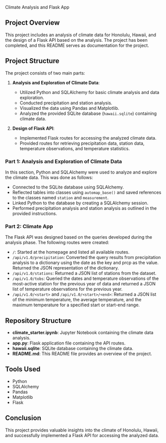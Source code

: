 Climate Analysis and Flask App

## Project Overview

This project includes an analysis of climate data for Honolulu, Hawaii, and the design of a Flask API based on the analysis. The project has been completed, and this README serves as documentation for the project.

## Project Structure

The project consists of two main parts:

1. **Analysis and Exploration of Climate Data**:
   - Utilized Python and SQLAlchemy for basic climate analysis and data exploration.
   - Conducted precipitation and station analysis.
   - Visualized the data using Pandas and Matplotlib.
   - Analyzed the provided SQLite database (`hawaii.sqlite`) containing climate data.

2. **Design of Flask API**:
   - Implemented Flask routes for accessing the analyzed climate data.
   - Provided routes for retrieving precipitation data, station data, temperature observations, and temperature statistics.

### Part 1: Analysis and Exploration of Climate Data

In this section, Python and SQLAlchemy were used to analyze and explore the climate data. This was done as follows:

- Connected to the SQLite database using SQLAlchemy.
- Reflected tables into classes using `automap_base()` and saved references to the classes named `station` and `measurement`.
- Linked Python to the database by creating a SQLAlchemy session.
- Performed precipitation analysis and station analysis as outlined in the provided instructions.

### Part 2: Climate App

The Flask API was designed based on the queries developed during the analysis phase. The following routes were created:

- `/`: Started at the homepage and listed all available routes.
- `/api/v1.0/precipitation`: Converted the query results from precipitation analysis to a dictionary using the date as the key and prcp as the value. Returned the JSON representation of the dictionary.
- `/api/v1.0/stations`: Returned a JSON list of stations from the dataset.
- `/api/v1.0/tobs`: Queried the dates and temperature observations of the most-active station for the previous year of data and returned a JSON list of temperature observations for the previous year.
- `/api/v1.0/<start>` and `/api/v1.0/<start>/<end>`: Returned a JSON list of the minimum temperature, the average temperature, and the maximum temperature for a specified start or start-end range.

## Repository Structure

- **climate_starter.ipynb**: Jupyter Notebook containing the climate data analysis.
- **app.py**: Flask application file containing the API routes.
- **hawaii.sqlite**: SQLite database containing the climate data.
- **README.md**: This README file provides an overview of the project.

## Tools Used

- Python
- SQLAlchemy
- Pandas
- Matplotlib
- Flask

## Conclusion

This project provides valuable insights into the climate of Honolulu, Hawaii, and successfully implemented a Flask API for accessing the analyzed data.
